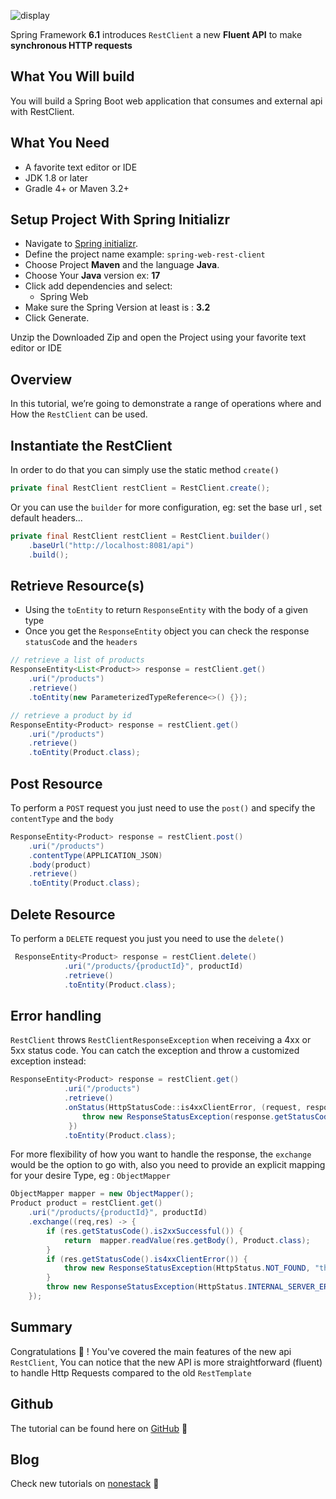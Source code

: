 ![display](https://repository-images.githubusercontent.com/711627154/862262a3-28a6-4111-b272-22ef96f6298f)

Spring Framework **6.1** introduces `RestClient` a new **Fluent API** to make **synchronous HTTP requests**

## <a name="what-you-will-build" aria-label="what-you-will-build" id="what-you-will-build" href="#what-you-will-build"></a>What You Will build
You will build a Spring Boot web application that consumes and external api with RestClient.

## <a name="what-you-need" aria-label="what-you-need" id="what-you-need" href="#what-you-need"></a>What You Need
- A favorite text editor or IDE
- JDK 1.8 or later
- Gradle 4+ or Maven 3.2+

## <a name="setup-project-with-spring-initializr" aria-label="setup-project-with-spring-initializr" id="setup-project-with-spring-initializr" href="#setup-project-with-spring-initializr"></a>Setup Project With Spring Initializr

- Navigate to [Spring initializr](https://start.spring.io).
- Define the project name example: `spring-web-rest-client`
- Choose Project **Maven** and the language  **Java**.
- Choose Your **Java** version ex: **17**
- Click add dependencies and select:
    - Spring Web
- Make sure the Spring Version at least is : **3.2**
- Click Generate.

Unzip the Downloaded Zip and open the Project using your favorite text editor or IDE

## <a name="overview" aria-label="overview" id="overview" href="#overview"></a>Overview

In this tutorial, we’re going to demonstrate a range of operations where and How the `RestClient` can be used.


## <a name="instantiate-the-rest-client" aria-label="instantiate-the-rest-client" id="instantiate-the-rest-client" href="#instantiate-the-rest-client"></a>Instantiate the RestClient

In order to do that you can simply use the static method `create()`

```java
private final RestClient restClient = RestClient.create();
```
Or you can use the `builder` for more configuration, eg: set the base url , set default headers...

```java
private final RestClient restClient = RestClient.builder()
    .baseUrl("http://localhost:8081/api")
    .build();
```

## <a name="retrieve-resource-s-" aria-label="retrieve-resource-s-" id="retrieve-resource-s-" href="#retrieve-resource-s-"></a>Retrieve Resource(s)

- Using the `toEntity` to return `ResponseEntity` with the body of a given type
- Once you get the `ResponseEntity` object you can check the response `statusCode` and the `headers`

```java
// retrieve a list of products
ResponseEntity<List<Product>> response = restClient.get()
    .uri("/products")
    .retrieve()
    .toEntity(new ParameterizedTypeReference<>() {});
```

```java
// retrieve a product by id
ResponseEntity<Product> response = restClient.get()
    .uri("/products")
    .retrieve()
    .toEntity(Product.class);
```

## <a name="post-resource" aria-label="post-resource" id="post-resource" href="#post-resource"></a>Post Resource

To perform a `POST` request you just need to use the `post()` and specify the `contentType` and the `body`
```java
ResponseEntity<Product> response = restClient.post()
    .uri("/products")
    .contentType(APPLICATION_JSON)
    .body(product)
    .retrieve()
    .toEntity(Product.class);
```

## <a name="delete-resource" aria-label="delete-resource" id="delete-resource" href="#delete-resource"></a>Delete Resource

To perform a `DELETE` request you just you need to use the `delete()`

```java
 ResponseEntity<Product> response = restClient.delete()
            .uri("/products/{productId}", productId)
            .retrieve()
            .toEntity(Product.class);
```

## <a name="error-handling" aria-label="error-handling" id="error-handling" href="#error-handling"></a>Error handling

`RestClient` throws `RestClientResponseException` when receiving a 4xx or 5xx status code. You can catch the exception and throw a customized exception instead:

```java
ResponseEntity<Product> response = restClient.get()
            .uri("/products")
            .retrieve()
            .onStatus(HttpStatusCode::is4xxClientError, (request, response) -> {
                throw new ResponseStatusException(response.getStatusCode(), response.getHeaders())
             })
            .toEntity(Product.class);
```
For more flexibility of how you want to handle the response, the `exchange` would be the option to go with, 
also you need to provide an explicit mapping for your desire Type, eg : `ObjectMapper`

```java
ObjectMapper mapper = new ObjectMapper();
Product product = restClient.get()
    .uri("/products/{productId}", productId)
    .exchange((req,res) -> {
        if (res.getStatusCode().is2xxSuccessful()) {
            return  mapper.readValue(res.getBody(), Product.class);
        }
        if (res.getStatusCode().is4xxClientError()) {
            throw new ResponseStatusException(HttpStatus.NOT_FOUND, "the product does not exist");
        }
        throw new ResponseStatusException(HttpStatus.INTERNAL_SERVER_ERROR, "something went wrong");
    });
```

## <a name="summary" aria-label="summary" id="summary" href="#summary"></a>Summary

Congratulations 🎉 ! You've covered the main features of the new api `RestClient`, You can notice that the new API is more straightforward (fluent) to handle Http Requests compared to the old `RestTemplate`

## <a name="github" aria-label="github" id="github" href="#github"></a>Github
The tutorial can be found here on [GitHub](https://github.com/nonestack-blog/spring-web-rest-client) 👋

## <a name="blog" aria-label="blog" id="blog" href="#blog"></a>Blog

Check new tutorials on [nonestack](https://www.nonestack.com) 👋

